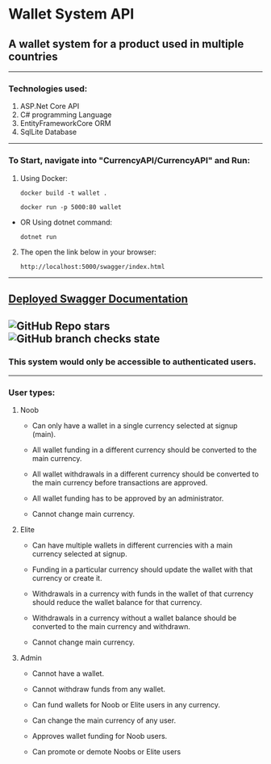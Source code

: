 # Wallet System API

## A wallet system for a product used in multiple countries
---
### Technologies used:
 1. ASP.Net Core API
 3. C# programming Language
 4. EntityFrameworkCore ORM
 5. SqlLite Database
---
### To Start, navigate into "CurrencyAPI/CurrencyAPI" and Run:
1. Using Docker:
   ```
   docker build -t wallet .
   ```
   ```
   docker run -p 5000:80 wallet
   ```
  - OR Using dotnet command:
    ```
    dotnet run  
    ```
2. The open the link below in your browser:
   ```
   http://localhost:5000/swagger/index.html
   ```
   

----
[Deployed Swagger Documentation](https://walletsystemapi-heroku.herokuapp.com/swagger/index.html)
----
![GitHub Repo stars](https://img.shields.io/github/stars/Bondesvick/WalletSystem?style=flat-square) ![GitHub branch checks state](https://img.shields.io/github/checks-status/Bondesvick/Bondesvick/master?style=social)
---
### This system would only be accessible to authenticated users.
--------
### User types:
 1. Noob
  
    - Can only have a wallet in a single currency selected at signup (main).
    
    - All wallet funding in a different currency should be converted to the main currency.
    
    - All wallet withdrawals in a different currency should be converted to the main currency before transactions are approved.
    
    - All wallet funding has to be approved by an administrator.
    
    - Cannot change main currency.
    
2. Elite

    - Can have multiple wallets in different currencies with a main currency selected at signup.
    
    - Funding in a particular currency should update the wallet with that currency or create it.
    
    - Withdrawals in a currency with funds in the wallet of that currency should reduce the wallet balance for that currency.
    
    - Withdrawals in a currency without a wallet balance should be converted to the main currency and withdrawn.
    
    - Cannot change main currency.
    
3. Admin

    - Cannot have a wallet.
    
    - Cannot withdraw funds from any wallet.
    
    - Can fund wallets for Noob or Elite users in any currency.
    
    - Can change the main currency of any user.
    
    - Approves wallet funding for Noob users.
    
    - Can promote or demote Noobs or Elite users
